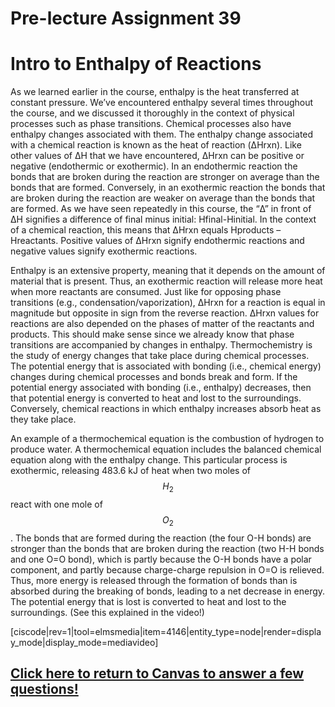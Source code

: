 # Pre-lecture Assignment 39

# Intro to Enthalpy of Reactions


As we learned earlier in the course, enthalpy is the heat transferred at constant pressure. We’ve encountered enthalpy several times throughout the course, and we discussed it thoroughly in the context of physical processes such as phase transitions. Chemical processes also have enthalpy changes associated with them. The enthalpy change associated with a chemical reaction is known as the heat of reaction (ΔHrxn). Like other values of ΔH that we have encountered, ΔHrxn can be positive or negative (endothermic or exothermic). In an endothermic reaction the bonds that are broken during the reaction are stronger on average than the bonds that are formed. Conversely, in an exothermic reaction the bonds that are broken during the reaction are weaker on average than the bonds that are formed. 
As we have seen repeatedly in this course, the “Δ” in front of ΔH signifies a difference of final minus initial: Hfinal-Hinitial. In the context of a chemical reaction, this means that ΔHrxn equals Hproducts – Hreactants. Positive values of ΔHrxn signify endothermic reactions and negative values signify exothermic reactions. 

Enthalpy is an extensive property, meaning that it depends on the amount of material that is present. Thus, an exothermic reaction will release more heat when more reactants are consumed. Just like for opposing phase transitions (e.g., condensation/vaporization), ΔHrxn for a reaction is equal in magnitude but opposite in sign from the reverse reaction. ΔHrxn values for reactions are also depended on the phases of matter of the reactants and products. This should make sense since we already know that phase transitions are accompanied by changes in enthalpy. 
Thermochemistry is the study of energy changes that take place during chemical processes. The potential energy that is associated with bonding (i.e., chemical energy) changes during chemical processes and bonds break and form. If the potential energy associated with bonding (i.e., enthalpy) decreases, then that potential energy is converted to heat and lost to the surroundings. Conversely, chemical reactions in which enthalpy increases absorb heat as they take place. 

An example of a thermochemical equation is the combustion of hydrogen to produce water. A thermochemical equation includes the balanced chemical equation along with the enthalpy change. This particular process is exothermic, releasing 483.6 kJ of heat when two moles of $$H_2$$ react with one mole of $$O_2$$. The bonds that are formed during the reaction (the four O-H bonds) are stronger than the bonds that are broken during the reaction (two H-H bonds and one O=O bond), which is partly because the O-H bonds have a polar component, and partly because charge-charge repulsion in O=O is relieved. Thus, more energy is released through the formation of bonds than is absorbed during the breaking of bonds, leading to a net decrease in energy. The potential energy that is lost is converted to heat and lost to the surroundings. (See this explained in the video!)

[ciscode|rev=1|tool=elmsmedia|item=4146|entity_type=node|render=display_mode|display_mode=mediavideo]

## [Click here to return to Canvas to answer a few questions!](https://psu.instructure.com/courses/1881362/quizzes/3343451)




